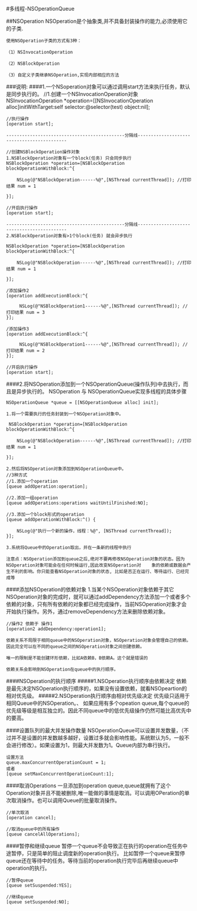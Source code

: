 #多线程-NSOperationQueue 

	
##NSOperation
	NSOperation是个抽象类,并不具备封装操作的能力,必须使⽤它的子类.
	
	使用NSOperation⼦类的方式有3种：

	（1）NSInvocationOperation

	（2）NSBlockOperation

	（3）自定义子类继承NSOperation,实现内部相应的⽅法
	
###说明:
####1.一个NSoperation对象可以通过调用start方法来执行任务，默认是同步执行的。
	//1.创建一个NSInvocationOperation对象
	NSInvocationOperation *operation=[[NSInvocationOperation alloc]initWithTarget:self selector:@selector(test) object:nil];
	
	//执行操作
	[operation start];
	
	---------------------------------------------分隔线-------------------------------------------
	
	//创建NSBlockOperation操作对象 
	1.NSBlockOperation对象有一个block(任务) 只会同步执行
	NSBlockOperation *operation=[NSBlockOperation blockOperationWithBlock:^{
	
		NSLog(@"NSBlockOperation------%@",[NSThread currentThread]); //打印结果 num = 1   
		
	}];
     
    //开启执行操作
    [operation start];
    
    ---------------------------------------------分隔线-------------------------------------------
    2.NSBlockOperation对象有>1个block(任务) 就会异步执行
    
    NSBlockOperation *operation=[NSBlockOperation blockOperationWithBlock:^{
    
        NSLog(@"NSBlockOperation------%@",[NSThread currentThread]); //打印结果 num = 1
        
    }];
	
	/添加操作2
	[operation addExecutionBlock:^{
	
		 NSLog(@"NSBlockOperation1------%@",[NSThread currentThread]); //打印结果 num = 3
    }];
    
    /添加操作3
	[operation addExecutionBlock:^{
	
		 NSLog(@"NSBlockOperation1------%@",[NSThread currentThread]); //打印结果 num = 2
    }];
    
    //开启执行操作
    [operation start];
	
####2.将NSOperation添加到一个NSOperationQueue(操作队列)中去执行，而且是异步执行的。
	NSOperation 与 NSOperationQueue实现多线程的具体步骤
	
	NSOperationQueue *queue = [[NSOperationQueue alloc] init];  
	
	1.将一个需要执行的任务封装到一个NSOperation对象中。
	
	 NSBlockOperation *operation=[NSBlockOperation blockOperationWithBlock:^{
    
        NSLog(@"NSBlockOperation------%@",[NSThread currentThread]); //打印结果 num = 1
        
    }];

	2.然后将NSOperation对象添加到NSOperationQueue中。
	//3种方式
	//1.添加一个operation
	[queue addOperation:operation]; 
	
	//2.添加一组operation
	[queue addOperations:operations waitUntilFinished:NO];  
	
	//3.添加一个block形式的operation
	[queue addOperationWithBlock:^() {  
	
    	NSLog(@"执行一个新的操作，线程：%@", [NSThread currentThread]);  
	}];  
	
	3.系统将Queue中的Operation取出，并在一条新的线程中执行
	
	注意点：NSOperation添加到queue之后,绝对不要再修改NSOperation对象的状态。因为NSOperation对象可能会在任何时候运行,因此改变NSOperation对	象的依赖或数据会产生不利的影响。你只能查看NSOperation对象的状态, 比如是否正在运行、等待运行、已经完成等
	
####添加NSOperation的依赖对象
	1.当某个NSOperation对象依赖于其它NSOperation对象的完成时，就可以通过addDependency方法添加一个或者多个依赖的对象，只有所有依赖的对象都已经完成操作，当前NSOperation对象才会开始执行操作。另外，通过removeDependency方法来删除依赖对象。
	
	//操作2 依赖于 操作1
	[operation2 addDependency:operation1];  
	
	依赖关系不局限于相同queue中的NSOperation对象，NSOperation对象会管理自己的依赖。因此完全可以在不同的queue之间的NSOperation对象之间创建依赖。
	
	唯一的限制是不能创建环形依赖，比如A依赖B，B依赖A。这个就是错误的
	
	依赖关系会影响到NSOperation在queue中的执行顺序。

####NSOperation的执行顺序
#####1.NSOperation执行顺序由依赖决定
	依赖是最先决定NSOperation执行顺序的，如果没有设置依赖，就看NSOpeartion的相对优先级。
#####2.NSOperation执行顺序由相对优先级决定
	优先级只适用于相同Queue中的NSOperation。、
	如果应用有多个opeation queue,每个queue的优先级等级是相互独立的。因此不同queue中的低优先级操作仍然可能比高优先中的要高。
	
####设置队列的最大并发操作数量
NSOperationQueue可以设置并发数量，（不过并不是设置的并发数越多越好，设置过多就会影响性能。系统默认为5，一般不会进行修改）。如果设置为1，则最大并发数为1。Queue内部为串行执行。
	
	设置方法
	queue.maxConcurrentOperationCount = 1;  
	或者
	[queue setMaxConcurrentOperationCount:1];  

####取消Operations
一旦添加到operation queue,queue就拥有了这个Operation对象并且不能被删除,唯一能做的事情是取消。可以调用OPeration的单次取消操作。也可以调用Queue的批量取消操作。
	
	//单次取消
	[operation cancel];  
	
	//取消queue中的所有操作
	[queue cancelAllOperations];
	
####暂停和继续queue
暂停一个queue不会导致正在执行的operation在任务中途暂停，只是简单的阻止调度新的operation执行。
比如暂停一个queue来暂停queue还在等待中的任务。等待当前的operation执行完毕后再继续queue中operation的执行。

	//暂停queue  
	[queue setSuspended:YES];  
	
	//继续queue  
	[queue setSuspended:NO];  
	
	
	
	
